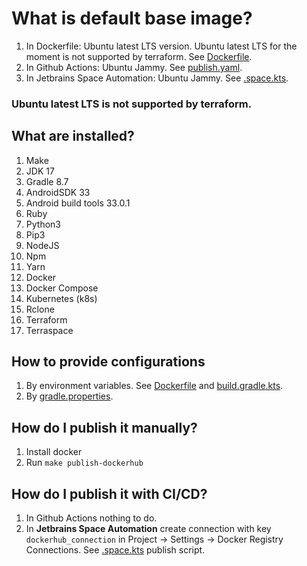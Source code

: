 # What is default base image?

1. In Dockerfile: Ubuntu latest LTS version. Ubuntu latest LTS for the moment is not supported by terraform.
   See [Dockerfile](Dockerfile).
2. In Github Actions: Ubuntu Jammy. See [publish.yaml](.github/workflows/publish.yml).
3. In Jetbrains Space Automation: Ubuntu Jammy. See [.space.kts](.space.kts).

### Ubuntu latest LTS is not supported by terraform.

## What are installed?

1. Make
2. JDK 17
3. Gradle 8.7
4. AndroidSDK 33
5. Android build tools 33.0.1
6. Ruby
7. Python3
8. Pip3
9. NodeJS
10. Npm
11. Yarn
12. Docker
13. Docker Compose
14. Kubernetes (k8s)
15. Rclone
16. Terraform
17. Terraspace

## How to provide configurations

1. By environment variables. See [Dockerfile](Dockerfile) and [build.gradle.kts](build.gradle.kts).
2. By [gradle.properties](gradle.properties).

## How do I publish it manually?

1. Install docker
2. Run ```make publish-dockerhub```

## How do I publish it with CI/CD?

1. In Github Actions nothing to do.
2. In <b>Jetbrains Space Automation</b> create connection with key ```dockerhub_connection``` in Project -> Settings -> Docker
   Registry Connections. See [.space.kts](.space.kts) publish script.
